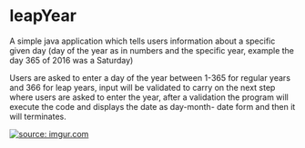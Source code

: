 # leapYear
A simple java application which tells users information about a specific given day (day of the year as in numbers and the specific  year, example the day 365 of 2016 was a Saturday)


Users are asked to enter a day of the year between 1-365 for regular years and 366 for leap years, input will be validated to carry on the next step where users are asked to enter the year, after a validation the program will execute the code and displays the date as day-month- date form and then it will terminates.

<a href="https://imgur.com/8N5b889"><img src="https://i.imgur.com/8N5b889.gif" title="source: imgur.com" /></a>
 
